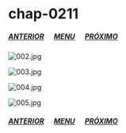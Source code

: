 # chap-0211
##### [ANTERIOR](/nano-machine/chap-0210/readme.md)&nbsp;&nbsp;&nbsp;&nbsp;&nbsp;&nbsp;[MENU](/nano-machine/readme.md)&nbsp;&nbsp;&nbsp;&nbsp;&nbsp;&nbsp;[PRÓXIMO](/nano-machine/chap-0212/readme.md)
![002.jpg](002.jpg)

![003.jpg](003.jpg)

![004.jpg](004.jpg)

![005.jpg](005.jpg)

##### [ANTERIOR](/nano-machine/chap-0210/readme.md)&nbsp;&nbsp;&nbsp;&nbsp;&nbsp;&nbsp;[MENU](/nano-machine/readme.md)&nbsp;&nbsp;&nbsp;&nbsp;&nbsp;&nbsp;[PRÓXIMO](/nano-machine/chap-0212/readme.md)
